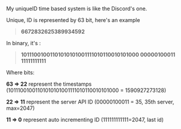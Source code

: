 My uniqueID time based system is like the Discord's one.

Unique, ID is represented by 63 bit, here's an example

> **6672832625389934592**

In binary, it's :

> **10111001001101010101001111010110010101000 00000100011 11111111111**

Where bits:

**63 => 22** represent the timestamps (10111001001101010101001111010110010101000 = 1590927273128)

**22 => 11** represent the server API ID (00000100011 = 35,	35th server,	max=2047)

**11 => 0** represent auto incrementing ID (111111111111=2047,	last id)